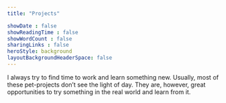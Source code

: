 ```yaml
---
title: "Projects"

showDate : false
showReadingTime : false
showWordCount : false
sharingLinks : false
heroStyle: background
layoutBackgroundHeaderSpace: false
---
```


I always try to find time to work and learn something new. Usually, most of these pet-projects don’t see the light of day. They are, however, great opportunities to try something in the real world and learn from it.

<div class="projects">
  <div class="grid-container">
    <div class="github-card" data-github="dylantjb/asana2calendar" data-width="400" data-height="298" data-theme="medium">
      <script src="//cdn.jsdelivr.net/github-cards/latest/widget.js"></script>
    </div>
    <div class="github-card" data-github="dylantjb/kite-club" data-width="400" data-height="298" data-theme="medium">
      <script src="//cdn.jsdelivr.net/github-cards/latest/widget.js"></script>
    </div>
  </div>
</div>
